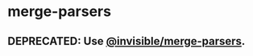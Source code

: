 # merge-parsers

## DEPRECATED: Use [@invisible/merge-parsers](https://www.npmjs.com/package/@invisible/merge-parsers).
